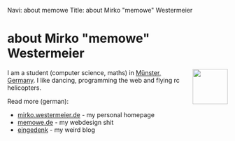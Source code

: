 Navi: about memowe
Title: about Mirko "memowe" Westermeier

about Mirko "memowe" Westermeier
================================

<img src="http://gravatar.com/avatar/7c3152289ebed501d45a3a3488b45720.jpg?s=80" alt="" width="80" height="80" style="float: right; margin: 0 0 20px 20px">

I am a student (computer science, maths) in [Münster, Germany][MS]. I like dancing, programming the web and flying rc helicopters.

Read more (german):

* [mirko.westermeier.de][mwde] - my personal homepage
* [memowe.de][mde] - my webdesign shit
* [eingedenk] - my weird blog

[MS]: http://www.muenster.de/
[mwde]: http://mirko.westermeier.de/
[mde]: http://www.memowe.de/
[eingedenk]: http://www.eingedenk.de/
